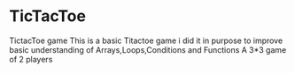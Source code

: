 # TicTacToe
TictacToe game 
This is a basic Titactoe game i did it in purpose to improve basic understanding of Arrays,Loops,Conditions and Functions 
A 3*3 game of 2 players 
